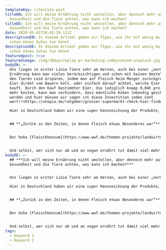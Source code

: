 ```yaml
---
templateKey: lifestyle-post
titleEN: Ich will meine Ernährung nicht umstellen, aber dennoch mehr auf meine
  Gesundheit und die Tiere achten, was kann ich machen?
titleDE: Ich will meine Ernährung nicht umstellen, aber dennoch mehr auf meine
  Gesundheit und die Tiere achten, was kann ich machen?
date: 2020-05-01T20:45:29.131Z
descriptionEN: In diesem Artikel geben wir TIpps, wie ihr mit wenig Aufwand
  schon etwas Gutes tun könnt
descriptionDE: In diesem Artikel geben wir TIpps, wie ihr mit wenig Aufwand
  schon etwas Gutes tun könnt
featuredpost: true
featuredimage: /img/30daysreplay-pr-marketing-ix6kysoeim4-unsplash.jpg
bodyEN: >-
  Uns liegen in erster Linie Tiere sehr am Herzen, auch bei einer „normalen“
  Ernährung kann man vieles berücksichtigen und schon mit keinen Umstellungen
  den Tieren Leid ersparen, indem man auf Fleisch beim Mezger zurückgreift, die
  Eier direkt vom Bauern holt, oder einfach darauf achtet, welche Eier man
  kauft. Durch den Kauf bestimmter Eier, die lediglich knapp 0,04€ pro Stück
  mehr kosten, kann man verhindern, dass männliche Küken lebendig geschreddert
  werden und hier müssen wir sagen ist diese Investition jeden Cent
  wert!!<https://utopia.de/ratgeber/grosser-supermarkt-check-hier-findest-du-bessere-eier-ohne-kuekenschreddern/>\

  Hier in Deutschland haben wir eine super Kennzeichnung der Produkte, anhand derer man direkt erkennen kann, wie das Tier gehalten wurde. Wie man sieht, kann man auch bei einer „normalen“ Ernährung Gutes tun.


  ## **„Zurück zu den Zeiten, in denen Fleisch etwas Besonderes war“**


  Der hohe [Fleischkonsum](https://www.wwf.de/themen-projekte/landwirtschaft/ernaehrung-konsum/fleisch/ "Opens internal link in current window") in Deutschland trägt maßgeblich zu den hohen Soja-Importen bei. Nicht nur aus gesundheitlichen, sondern auch aus ökologischen Gründen sollten die Deutschen daher ihren Fleischkonsum von durchschnittlich 60 Kilogramm pro Person und Jahr überdenken.


  Und selbst, wer sich nur ab und an vegan ernährt tut damit viel mehr für sich, seine Mitmenschen und die Umwelt, als ihm vielleicht bewusst ist.
bodyDE: >-
  ## ***Ich will meine Ernährung nicht umstellen, aber dennoch mehr auf meine
  Gesundheit und die Tiere achten, was kann ich machen?***


  Uns liegen in erster Linie Tiere sehr am Herzen, auch bei einer „normalen“ Ernährung kann man vieles berücksichtigen und schon mit keinen Umstellungen den Tieren Leid ersparen, indem man auf Fleisch beim Mezger zurückgreift, die Eier direkt vom Bauern holt, oder einfach darauf achtet, welche Eier man kauft. Durch den Kauf bestimmter Eier, die lediglich knapp 0,04€ pro Stück mehr kosten, kann man verhindern, dass männliche Küken lebendig geschreddert werden und hier müssen wir sagen ist diese Investition jeden Cent wert!!<https://utopia.de/ratgeber/grosser-supermarkt-check-hier-findest-du-bessere-eier-ohne-kuekenschreddern/>\

  Hier in Deutschland haben wir eine super Kennzeichnung der Produkte, anhand derer man direkt erkennen kann, wie das Tier gehalten wurde. Wie man sieht, kann man auch bei einer „normalen“ Ernährung Gutes tun.


  ## **„Zurück zu den Zeiten, in denen Fleisch etwas Besonderes war“**


  Der hohe [Fleischkonsum](https://www.wwf.de/themen-projekte/landwirtschaft/ernaehrung-konsum/fleisch/ "Opens internal link in current window") in Deutschland trägt maßgeblich zu den hohen Soja-Importen bei. Nicht nur aus gesundheitlichen, sondern auch aus ökologischen Gründen sollten die Deutschen daher ihren Fleischkonsum von durchschnittlich 60 Kilogramm pro Person und Jahr überdenken.


  Und selbst, wer sich nur ab und an vegan ernährt tut damit viel mehr für sich, seine Mitmenschen und die Umwelt, als ihm vielleicht bewusst ist.
tags:
  - Keyword 1
  - Keyword 2
---
```

